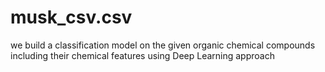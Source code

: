 # musk_csv.csv
we build a classification model on the given organic chemical compounds including their chemical features using Deep Learning approach  
